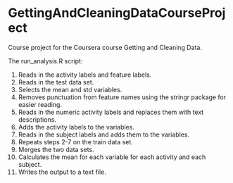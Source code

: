 GettingAndCleaningDataCourseProject
===================================

Course project for the Coursera course Getting and Cleaning Data.

The run_analysis.R script:
1) Reads in the activity labels and feature labels.
2) Reads in the test data set.
3) Selects the mean and std variables.
4) Removes punctuation from feature names using the stringr package for easier reading.
5) Reads in the numeric activity labels and replaces them with text descriptions.
6) Adds the activity labels to the variables.
7) Reads in the subject labels and adds them to the variables.
8) Repeats steps 2-7 on the train data set.
9) Merges the two data sets.
10) Calculates the mean for each variable for each activity and each subject.
11) Writes the output to a text file.

